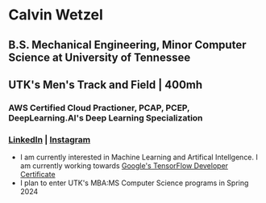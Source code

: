# Calvin Wetzel
## B.S. Mechanical Engineering, Minor Computer Science at University of Tennessee
## UTK's Men's Track and Field | 400mh
### AWS Certified Cloud Practioner, PCAP, PCEP, DeepLearning.AI's Deep Learning Specialization
### [LinkedIn](https://www.linkedin.com/in/calvinwetzel/) | [Instagram](https://www.instagram.com/calvin_wetzel/)
- I am currently interested in Machine Learning and Artifical Intellgence. I am currently working towards [Google's TensorFlow Developer Certificate](https://www.tensorflow.org/certificate)
- I plan to enter UTK's MBA:MS Computer Science programs in Spring 2024
